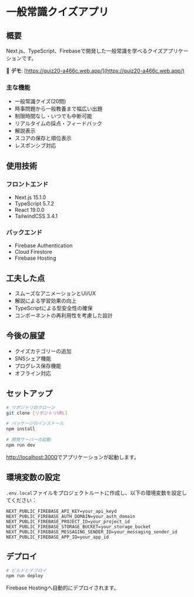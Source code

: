 # 一般常識クイズアプリ

## 概要

Next.js、TypeScript、Firebaseで開発した一般常識を学べるクイズアプリケーションです。

🔗 **デモ**: [https://quiz20-a466c.web.app/](https://quiz20-a466c.web.app/)

### 主な機能

- 一般常識クイズ(20問)
- 時事問題から一般教養まで幅広い出題
- 制限時間なし・いつでも中断可能
- リアルタイムの採点・フィードバック 
- 解説表示
- スコアの保存と順位表示
- レスポンシブ対応

## 使用技術

### フロントエンド
- Next.js 15.1.0
- TypeScript 5.7.2
- React 19.0.0
- TailwindCSS 3.4.1

### バックエンド
- Firebase Authentication
- Cloud Firestore
- Firebase Hosting

## 工夫した点

- スムーズなアニメーションとUI/UX
- 解説による学習効果の向上
- TypeScriptによる型安全性の確保
- コンポーネントの再利用性を考慮した設計

## 今後の展望

- クイズカテゴリーの追加
- SNSシェア機能
- プログレス保存機能
- オフライン対応

## セットアップ

```bash
# リポジトリのクローン
git clone [リポジトリURL]

# パッケージのインストール
npm install

# 開発サーバーの起動
npm run dev
```

[http://localhost:3000](http://localhost:3000)でアプリケーションが起動します。

## 環境変数の設定

`.env.local`ファイルをプロジェクトルートに作成し、以下の環境変数を設定してください：

```
NEXT_PUBLIC_FIREBASE_API_KEY=your_api_keyd
NEXT_PUBLIC_FIREBASE_AUTH_DOMAIN=your_auth_domain
NEXT_PUBLIC_FIREBASE_PROJECT_ID=your_project_id
NEXT_PUBLIC_FIREBASE_STORAGE_BUCKET=your_storage_bucket
NEXT_PUBLIC_FIREBASE_MESSAGING_SENDER_ID=your_messaging_sender_id
NEXT_PUBLIC_FIREBASE_APP_ID=your_app_id
```

## デプロイ

```bash
# ビルドとデプロイ
npm run deploy
```

Firebase Hostingへ自動的にデプロイされます。
